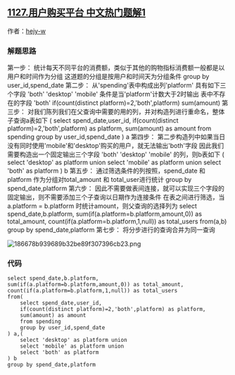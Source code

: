 ## [1127.用户购买平台 中文热门题解1](https://leetcode.cn/problems/user-purchase-platform/solutions/100000/gou-zao-platformbu-zuo-lian-jie-jie-fa-b-cm10)

作者：[hejy-w](https://leetcode.cn/u/hejy-w)

### 解题思路
第一步：
    统计每天不同平台的消费额，类似于其他的购物指标消费额一般都是以用户和时间作为分组
    这道题的分组是按用户和时间天为分组条件
    group by user_id,spend_date
第二步：
    从'spending'表中构成出列'platform' 具有如下三个字段 'both' 'desktop' 'mobile' 
    条件是当'platform'计数大于2时输出 表中不存在的字段 'both'
    if(count(distinct platform)=2,'both',platform)
    sum(amount)
第三步：
    对我们陈列我们在父查询中需要的用的列，并对构造列进行重命名，整体子查询a表如下
    (
    select spend_date,user_id,
    if(count(distinct platform)=2,'both',platform) as platform,
    sum(amount) as amount
    from spending
    group by user_id,spend_date
    ) a
第四步：
    第二步构造列中如果当日没有同时使用'mobile'和'desktop'购买的用户，就无法输出'both'字段
    因此我们需要构造出一个固定输出三个字段 'both' 'desktop' 'mobile' 的列，则b表如下
    (
    select 'desktop' as platform union
    select 'mobile' as platform union
    select 'both' as platform
    ) b
第五步：
    通过筛选条件的列按照，spend_date 和 platform 作为分组对total_amount 和 total_user进行统计
    group by spend_date,platform
第六步：
    因此不需要做表间连接，就可以实现三个字段的固定输出，则不需要添加三个子查询以日期作为连接条件
    在表之间进行筛选，当 a.platform = b.platform 时统计amount，则父查询的选择列为
    select spend_date,b.platform,
    sum(if(a.platform=b.platform,amount,0)) as total_amount,
    count(if(a.platform=b.platform,1,null)) as total_users
    from(a,b)
    group by spend_date,platform
第七步：
    将分步进行的查询合并为同一查询

![186678b939689b32be89f307396cb23.png](https://pic.leetcode-cn.com/1609739658-uJviRu-186678b939689b32be89f307396cb23.png)

### 代码

```mysql
select spend_date,b.platform,
sum(if(a.platform=b.platform,amount,0)) as total_amount,
count(if(a.platform=b.platform,1,null)) as total_users
from(
    select spend_date,user_id,
    if(count(distinct platform)=2,'both',platform) as platform,
    sum(amount) as amount
    from spending
    group by user_id,spend_date
) a,(
    select 'desktop' as platform union
    select 'mobile' as platform union
    select 'both' as platform
) b
group by spend_date,platform





```